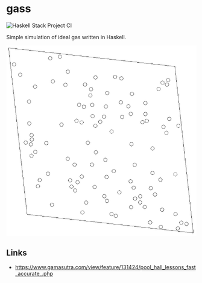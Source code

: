 # gass

![Haskell Stack Project CI](https://github.com/kotborealis/gass/workflows/Haskell%20Stack%20Project%20CI/badge.svg)

Simple simulation of ideal gas written in Haskell.

![Screenshot](./Screenshot.png)

## Links

* https://www.gamasutra.com/view/feature/131424/pool_hall_lessons_fast_accurate_.php